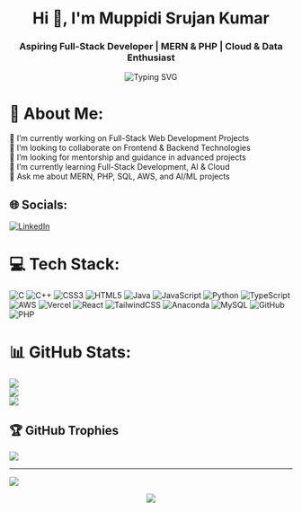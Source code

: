 <h1 align="center">Hi 👋, I'm Muppidi Srujan Kumar</h1>

<h3 align="center">Aspiring Full-Stack Developer | MERN & PHP | Cloud & Data Enthusiast</h3>

<p align="center">
  <img src="https://readme-typing-svg.demolab.com?font=Fira+Code&size=22&pause=1000&center=true&vCenter=true&width=600&lines=B.Tech+CS+Student+@+SR+University;Aspiring+Full-Stack+Developer;MERN+%26+PHP+Developer;AI+%26+ML+Explorer;Cloud+%26+Data+Enthusiast;Always+Learning+New+Technologies;University+Hackathon+Finalist+%F0%9F%8E%89" alt="Typing SVG" />
</p>



# 💫 About Me:
🔭 I’m currently working on Full-Stack Web Development Projects<br>
👯 I’m looking to collaborate on Frontend & Backend Technologies<br>
🤝 I’m looking for mentorship and guidance in advanced projects<br>
🌱 I’m currently learning Full-Stack Development, AI & Cloud<br>
💬 Ask me about MERN, PHP, SQL, AWS, and AI/ML projects<br>



## 🌐 Socials:
[![LinkedIn](https://img.shields.io/badge/LinkedIn-%230077B5.svg?logo=linkedin&logoColor=white)](https://linkedin.com/in/www.linkedin.com/in/muppidi-srujan-kumar) 

# 💻 Tech Stack:
![C](https://img.shields.io/badge/c-%2300599C.svg?style=flat-square&logo=c&logoColor=white) ![C++](https://img.shields.io/badge/c++-%2300599C.svg?style=flat-square&logo=c%2B%2B&logoColor=white) ![CSS3](https://img.shields.io/badge/css3-%231572B6.svg?style=flat-square&logo=css3&logoColor=white) ![HTML5](https://img.shields.io/badge/html5-%23E34F26.svg?style=flat-square&logo=html5&logoColor=white) ![Java](https://img.shields.io/badge/java-%23ED8B00.svg?style=flat-square&logo=openjdk&logoColor=white) ![JavaScript](https://img.shields.io/badge/javascript-%23323330.svg?style=flat-square&logo=javascript&logoColor=%23F7DF1E) ![Python](https://img.shields.io/badge/python-3670A0?style=flat-square&logo=python&logoColor=ffdd54) ![TypeScript](https://img.shields.io/badge/typescript-%23007ACC.svg?style=flat-square&logo=typescript&logoColor=white) ![AWS](https://img.shields.io/badge/AWS-%23FF9900.svg?style=flat-square&logo=amazon-aws&logoColor=white) ![Vercel](https://img.shields.io/badge/vercel-%23000000.svg?style=flat-square&logo=vercel&logoColor=white) ![React](https://img.shields.io/badge/react-%2320232a.svg?style=flat-square&logo=react&logoColor=%2361DAFB) ![TailwindCSS](https://img.shields.io/badge/tailwindcss-%2338B2AC.svg?style=flat-square&logo=tailwind-css&logoColor=white) ![Anaconda](https://img.shields.io/badge/Anaconda-%2344A833.svg?style=flat-square&logo=anaconda&logoColor=white) ![MySQL](https://img.shields.io/badge/mysql-4479A1.svg?style=flat-square&logo=mysql&logoColor=white) ![GitHub](https://img.shields.io/badge/github-%23121011.svg?style=flat-square&logo=github&logoColor=white) ![PHP](https://img.shields.io/badge/php-%23777BB4.svg?style=flat-square&logo=php&logoColor=white)
# 📊 GitHub Stats:
![](https://github-readme-stats.vercel.app/api?username=MUPPIDISRUJANKUMAR&theme=dark&hide_border=false&include_all_commits=false&count_private=false)<br/>
![](https://nirzak-streak-stats.vercel.app/?user=MUPPIDISRUJANKUMAR&theme=dark&hide_border=false)<br/>
![](https://github-readme-stats.vercel.app/api/top-langs/?username=MUPPIDISRUJANKUMAR&theme=dark&hide_border=false&include_all_commits=false&count_private=false&layout=compact)

## 🏆 GitHub Trophies
![](https://github-profile-trophy.vercel.app/?username=MUPPIDISRUJANKUMAR&theme=radical&no-frame=false&no-bg=false&margin-w=4)

---
[![](https://visitcount.itsvg.in/api?id=MUPPIDISRUJANKUMAR&icon=0&color=0)](https://visitcount.itsvg.in)

<p align="center">
  <img src="https://komarev.com/ghpvc/?username=MUPPIDISRUJANKUMAR&label=Profile%20views&color=0e75b6&style=flat" />
</p>

<!-- Proudly created with GPRM ( https://gprm.itsvg.in ) -->
<!-- <h3 align="center"></h3> -->

<!--<p align="left"> <img src="https://komarev.com/ghpvc/?username=muppidisrujankumar&label=Profile%20views&color=0e75b6&style=flat" alt="muppidisrujankumar" /> </p>

<p align="left"> <a href="https://github.com/ryo-ma/github-profile-trophy"><img src="https://github-profile-trophy.vercel.app/?username=muppidisrujankumar" alt="muppidisrujankumar" /></a> </p>

<h3 align="left">Connect with me:</h3>
<p align="left">
</p> -->

<!--<h3 align="left">Languages and Tools:</h3>
<p align="left"> <a href="https://www.arduino.cc/" target="_blank" rel="noreferrer">  <img src="https://cdn.worldvectorlogo.com/logos/arduino-1.svg" alt="arduino" width="40" height="40"/> </a> <t>
  <a href="https://getbootstrap.com" target="_blank" rel="noreferrer"> <img src="https://raw.githubusercontent.com/devicons/devicon/master/icons/bootstrap/bootstrap-plain-wordmark.svg" alt="bootstrap" width="40"    height="40"/> </a> <t> <a href="https://www.cprogramming.com/" target="_blank" rel="noreferrer"> <img src="https://raw.githubusercontent.com/devicons/devicon/master/icons/c/c-original.svg" alt="c" width="40"     height="40"/> </a> <t><a href="https://www.w3schools.com/cpp/" target="_blank" rel="noreferrer"> <img src="https://raw.githubusercontent.com/devicons/devicon/master/icons/cplusplus/cplusplus-original.svg"            alt="cplusplus" width="40" height="40"/> </a> <t> <a href="https://www.w3schools.com/css/" target="_blank" rel="noreferrer"> <img src="https://raw.githubusercontent.com/devicons/devicon/master/icons/css3/css3-        original-wordmark.svg" alt="css3" width="40" height="40"/> </a> <t> <a href="https://git-scm.com/" target="_blank" rel="noreferrer"> <img src="https://www.vectorlogo.zone/logos/git-scm/git-scm-icon.svg" alt="git"     width="40" height="40"/> </a> <t> <a href="https://www.w3.org/html/" target="_blank" rel="noreferrer"> <img src="https://raw.githubusercontent.com/devicons/devicon/master/icons/html5/html5-original-wordmark.svg"      alt="html5" width="40" height="40"/> </a> <t> <a href="https://www.java.com" target="_blank" rel="noreferrer"> <img src="https://raw.githubusercontent.com/devicons/devicon/master/icons/java/java-original.svg"         alt="java" width="40" height="40"/> </a> <t> <a href="https://developer.mozilla.org/en-US/docs/Web/JavaScript" target="_blank" rel="noreferrer"> <img                                                                    src="https://raw.githubusercontent.com/devicons/devicon/master/icons/javascript/javascript-original.svg" alt="javascript" width="40" height="40"/> </a> <t> <a href="https://www.mongodb.com/" target="_blank"           rel="noreferrer"> <img src="https://raw.githubusercontent.com/devicons/devicon/master/icons/mongodb/mongodb-original-wordmark.svg" alt="mongodb" width="40" height="40"/> </a> <br> <a href="https://www.mysql.com/"      target="_blank" rel="noreferrer"> <img src="https://raw.githubusercontent.com/devicons/devicon/master/icons/mysql/mysql-original-wordmark.svg" alt="mysql" width="40" height="40"/> <t> </a> <a                          href="https://opencv.org/" target="_blank" rel="noreferrer"> <img src="https://www.vectorlogo.zone/logos/opencv/opencv-icon.svg" alt="opencv" width="40" height="40"/> </a> <t> <a href="https://www.oracle.com/"        target="_blank" rel="noreferrer"> <img src="https://raw.githubusercontent.com/devicons/devicon/master/icons/oracle/oracle-original.svg" alt="oracle" width="40" height="40"/> </a> <t> <a                                href="https://pandas.pydata.org/" target="_blank" rel="noreferrer"> <img src="https://raw.githubusercontent.com/devicons/devicon/2ae2a900d2f041da66e950e4d48052658d850630/icons/pandas/pandas-original.svg"          alt="pandas" width="40" height="40"/> </a> <t> <a href="https://www.python.org" target="_blank" rel="noreferrer"> <img src="https://raw.githubusercontent.com/devicons/devicon/master/icons/python/python-               original.svg" alt="python" width="40" height="40"/> </a> <t> <a href="https://scikit-learn.org/" target="_blank" rel="noreferrer"> <img                                                                                  src="https://upload.wikimedia.org/wikipedia/commons/0/05/Scikit_learn_logo_small.svg" alt="scikit_learn" width="40" height="40"/> </a> <t> <a href="https://seaborn.pydata.org/" target="_blank" rel="noreferrer">       <img src="https://seaborn.pydata.org/_images/logo-mark-lightbg.svg" alt="seaborn" width="40" height="40"/> </a> </p>

<p><img align="left" src="https://github-readme-stats.vercel.app/api/top-langs?username=muppidisrujankumar&show_icons=true&locale=en&layout=compact" alt="muppidisrujankumar" /></p>

<p>&nbsp;<img align="center" src="https://github-readme-stats.vercel.app/api?username=muppidisrujankumar&show_icons=true&locale=en" alt="muppidisrujankumar" /></p>

<p><img align="center" src="https://github-readme-streak-stats.herokuapp.com/?user=muppidisrujankumar&" alt="muppidisrujankumar" /></p>-->
